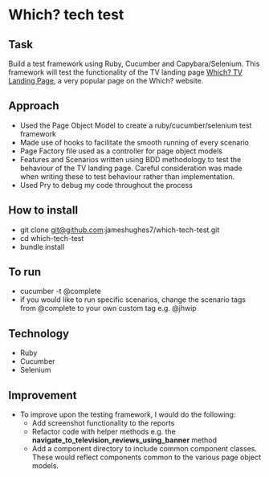 # Which? tech test

Task
----
Build a test framework using Ruby, Cucumber and Capybara/Selenium. This framework will test the functionality of the TV landing page <a href="https://www.which.co.uk/reviews/televisions">Which? TV Landing Page</a>,  a very popular page on the Which? website.


Approach
---

- Used the Page Object Model to create a ruby/cucumber/selenium test framework
- Made use of hooks to facilitate the smooth running of every scenario
- Page Factory file used as a controller for page object models
- Features and Scenarios written using BDD methodology to test the behaviour of the TV landing page. Careful consideration was made when writing these to test behaviour rather than implementation.
- Used Pry to debug my code throughout the process

## How to install
- git clone git@github.com:jameshughes7/which-tech-test.git
- cd which-tech-test
- bundle install


## To run
- cucumber -t @complete
- if you would like to run specific scenarios, change the scenario tags from @complete to your own custom tag e.g. @jhwip 


## Technology
- Ruby
- Cucumber
- Selenium


## Improvement
- To improve upon the testing framework, I would do the following:
    - Add screenshot functionality to the reports
    - Refactor code with helper methods e.g. the **navigate_to_television_reviews_using_banner** method
    - Add a component directory to include common component classes. These would reflect components common to the various page object models.
  
